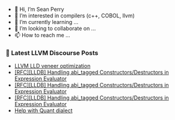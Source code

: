 - 👋 Hi, I’m Sean Perry
- 👀 I’m interested in compilers (c++, COBOL, llvm)
- 🌱 I’m currently learning ...
- 💞️ I’m looking to collaborate on ...
- 📫 How to reach me ...

<!---
s66perry/s66perry is a ✨ special ✨ repository because its `README.md` (this file) appears on your GitHub profile.
You can click the Preview link to take a look at your changes.
--->
### 📕 Latest LLVM Discourse Posts

<!-- DISCOURSE-LLVM:START -->
- [LLVM LLD veneer optimization](https://discourse.llvm.org/t/llvm-lld-veneer-optimization/82546#post_6)
- [[RFC][LLDB] Handling abi_tagged Constructors/Destructors in Expression Evaluator](https://discourse.llvm.org/t/rfc-lldb-handling-abi-tagged-constructors-destructors-in-expression-evaluator/82816#post_3)
- [[RFC][LLDB] Handling abi_tagged Constructors/Destructors in Expression Evaluator](https://discourse.llvm.org/t/rfc-lldb-handling-abi-tagged-constructors-destructors-in-expression-evaluator/82816#post_2)
- [[RFC][LLDB] Handling abi_tagged Constructors/Destructors in Expression Evaluator](https://discourse.llvm.org/t/rfc-lldb-handling-abi-tagged-constructors-destructors-in-expression-evaluator/82816#post_1)
- [Help with Quant dialect](https://discourse.llvm.org/t/help-with-quant-dialect/82758#post_3)
<!-- DISCOURSE-LLVM:END -->
